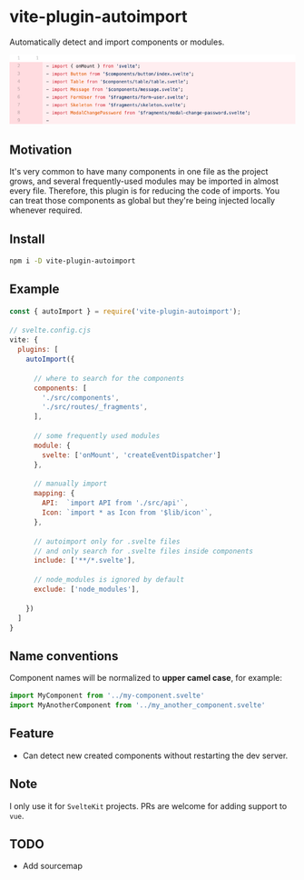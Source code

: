 # vite-plugin-autoimport

Automatically detect and import components or modules.

<img src="screenshot.png" alt="autoimport screenshot" />

## Motivation

It's very common to have many components in one file as the project grows,
and several frequently-used modules may be imported in almost every file.
Therefore, this plugin is for reducing the code of imports. You can treat those
components as global but they're being injected locally whenever required.

## Install

```bash
npm i -D vite-plugin-autoimport
```

## Example

```js
const { autoImport } = require('vite-plugin-autoimport');

// svelte.config.cjs
vite: {
  plugins: [
    autoImport({

      // where to search for the components
      components: [
        './src/components',
        './src/routes/_fragments',
      ],

      // some frequently used modules
      module: {
        svelte: ['onMount', 'createEventDispatcher']
      },

      // manually import
      mapping: {
        API:  `import API from './src/api'`,
        Icon: `import * as Icon from '$lib/icon'`,
      },

      // autoimport only for .svelte files
      // and only search for .svelte files inside components
      include: ['**/*.svelte'],

      // node_modules is ignored by default
      exclude: ['node_modules'],

    })
  ]
}
```

## Name conventions

Component names will be normalized to **upper camel case**, for example:

```js
import MyComponent from '../my-component.svelte'
import MyAnotherComponent from '../my_another_component.svelte'
```

## Feature

* Can detect new created components without restarting the dev server.

## Note

I only use it for `SvelteKit` projects. PRs are welcome for adding support to `vue`.


## TODO

- Add sourcemap
